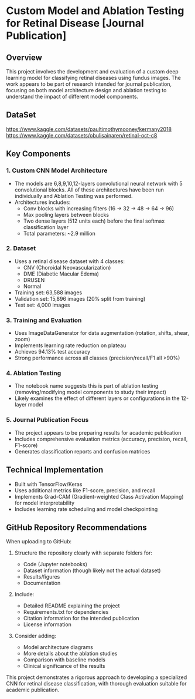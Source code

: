 # Custom Model and Ablation Testing for Retinal Disease [Journal Publication]

## Overview
This project involves the development and evaluation of a custom deep learning model for classifying retinal diseases using fundus images. The work appears to be part of research intended for journal publication, focusing on both model architecture design and ablation testing to understand the impact of different model components.

## DataSet
https://www.kaggle.com/datasets/paultimothymooney/kermany2018
https://www.kaggle.com/datasets/obulisainaren/retinal-oct-c8

## Key Components

### 1. Custom CNN Model Architecture
- The models are 6,8,9,10,12-layers convolutional neural network with 5 convolutional blocks. All of these architectures have been run individually and Ablation Testing was performed.
- Architectures includes:
  - Conv blocks with increasing filters (16 → 32 → 48 → 64 → 96)
  - Max pooling layers between blocks
  - Two dense layers (512 units each) before the final softmax classification layer
  - Total parameters: ~2.9 million

### 2. Dataset
- Uses a retinal disease dataset with 4 classes:
  - CNV (Choroidal Neovascularization)
  - DME (Diabetic Macular Edema)
  - DRUSEN
  - Normal
- Training set: 63,588 images
- Validation set: 15,896 images (20% split from training)
- Test set: 4,000 images

### 3. Training and Evaluation
- Uses ImageDataGenerator for data augmentation (rotation, shifts, shear, zoom)
- Implements learning rate reduction on plateau
- Achieves 94.13% test accuracy
- Strong performance across all classes (precision/recall/F1 all >90%)

### 4. Ablation Testing
- The notebook name suggests this is part of ablation testing (removing/modifying model components to study their impact)
- Likely examines the effect of different layers or configurations in the 12-layer model

### 5. Journal Publication Focus
- The project appears to be preparing results for academic publication
- Includes comprehensive evaluation metrics (accuracy, precision, recall, F1-score)
- Generates classification reports and confusion matrices

## Technical Implementation
- Built with TensorFlow/Keras
- Uses additional metrics like F1-score, precision, and recall
- Implements Grad-CAM (Gradient-weighted Class Activation Mapping) for model interpretability
- Includes learning rate scheduling and model checkpointing

## GitHub Repository Recommendations
When uploading to GitHub:
1. Structure the repository clearly with separate folders for:
   - Code (Jupyter notebooks)
   - Dataset information (though likely not the actual dataset)
   - Results/figures
   - Documentation

2. Include:
   - Detailed README explaining the project
   - Requirements.txt for dependencies
   - Citation information for the intended publication
   - License information

3. Consider adding:
   - Model architecture diagrams
   - More details about the ablation studies
   - Comparison with baseline models
   - Clinical significance of the results

This project demonstrates a rigorous approach to developing a specialized CNN for retinal disease classification, with thorough evaluation suitable for academic publication.
